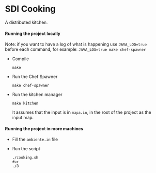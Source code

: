 # SDI Cooking

A distributed kitchen.

#### Running the project locally

Note: if you want to have a log of what is happening use `JAVA_LOG=true` before each command, for example:
`JAVA_LOG=true make chef-spawner`

* Compile
    ```shell
    make
    ```

* Run the Chef Spawner
    ```shell
    make chef-spawner
    ```

* Run the kitchen manager
    ```shell
    make kitchen
    ```
    It assumes that the input is in `mapa.in`, in the root of the project as the input map.

#### Running the project in more machines

* Fill the `ambiente.in` file

* Run the script
  ```shell
  ./cooking.sh
  #or
  ./B  
  ```
